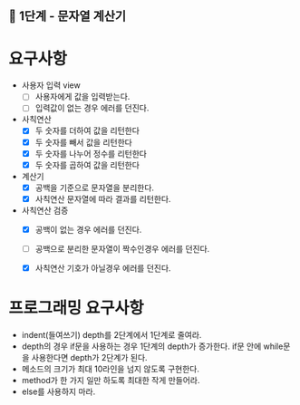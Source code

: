 ## 🚀 1단계 - 문자열 계산기

# 요구사항
* 사용자 입력 view
  * [ ] 사용자에게 값을 입력받는다.
  * [ ] 입력값이 없는 경우 에러를 던진다.

* 사칙연산
  * [x] 두 숫자를 더하여 값을 리턴한다
  * [x] 두 숫자를 빼서 값을 리턴한다
  * [x] 두 숫자를 나누어 정수를 리턴한다
  * [x] 두 숫자를 곱하여 값을 리턴한다

* 계산기
  * [x] 공백을 기준으로 문자열을 분리한다.
  * [x] 사칙연산 문자열에 따라 결과를 리턴한다.
  
* 사칙연산 검증
  * [x] 공백이 없는 경우 에러를 던진다.
  * [ ] 공백으로 분리한 문자열이 짝수인경우 에러를 던진다.
  * [x] 사칙연산 기호가 아닐경우 에러를 던진다.


# 프로그래밍 요구사항
* indent(들여쓰기) depth를 2단계에서 1단계로 줄여라.
* depth의 경우 if문을 사용하는 경우 1단계의 depth가 증가한다. if문 안에 while문을 사용한다면 depth가 2단계가 된다.
* 메소드의 크기가 최대 10라인을 넘지 않도록 구현한다.
* method가 한 가지 일만 하도록 최대한 작게 만들어라.
* else를 사용하지 마라.

